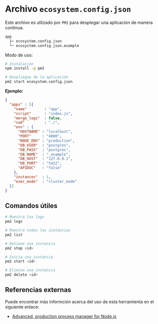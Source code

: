 # Archivo `ecosystem.config.json`

Este archivo es utlizado por `PM2` para desplegar una aplicación de manera continua.

```txt
app
  ├─ ecosystem.config.json
  └─ ecosystem.config.json.example
```

Modo de uso:

```bash
# Instalación
npm install -g pm2

# Despliegue de la aplicación
pm2 start ecosystem.config.json
```

**Ejemplo:**

```json
{
  "apps" : [{
    "name"        : "app",
    "script"      : "index.js",
    "merge_logs"  : false,
    "cwd"         : "./",
    "env" : {
      "HOSTNAME" : "localhost",
      "PORT"     : "4000",
      "NODE_ENV" : "production",
      "DB_USER"  : "postgres",
      "DB_PASS"  : "postgres",
      "DB_NAME"  : "_example",
      "DB_HOST"  : "127.0.0.1",
      "DB_PORT"  : "5432",
      "APIDOC"   : "false"
    },
    "instances"  : 1,
    "exec_mode"  : "cluster_mode"
  }]
}
```

## Comandos útiles

```bash
# Muestra los logs
pm2 logs

# Muestra todas las instancias
pm2 list

# Detiene una instancia
pm2 stop <id>

# Inicia una instancia
pm2 start <id>

# Elimina una instancia
pm2 delete <id>
```

## Referencias externas

Puede encontrar más informción acerca del uso de esta herramienta en el siguiente enlace:

- [Advanced, production process manager for Node.js](http://pm2.keymetrics.io/)

